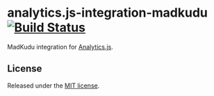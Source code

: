 # analytics.js-integration-madkudu [![Build Status][ci-badge]][ci-link]

MadKudu integration for [Analytics.js][].

## License

Released under the [MIT license](LICENSE).


[Analytics.js]: https://segment.com/docs/libraries/analytics.js/
[ci-link]: https://circleci.com/gh/segment-integrations/analytics.js-integration-madkudu
[ci-badge]: https://circleci.com/gh/segment-integrations/analytics.js-integration-madkudu.svg?style=svg
